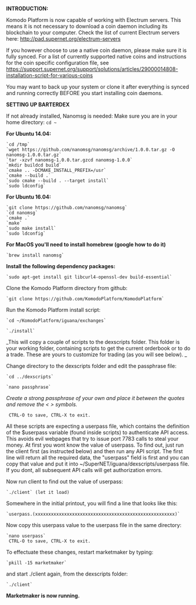 **INTRODUCTION:**

Komodo Platform is now capable of working with Electrum servers. This means it is not necessary to download a coin daemon including its blockchain to your computer.
Check the list of current Electrum servers here: http://pad.supernet.org/electrum-servers

If you however choose to use a native coin daemon, please make sure it is fully synced. 
For a list of currently supported native coins and instructions for the coin specific configuration file, see https://support.supernet.org/support/solutions/articles/29000014808-installation-script-for-various-coins

You may want to back up your system or clone it after everything is synced and running correctly BEFORE you start installing coin daemons.


**SETTING UP BARTERDEX**

If not already installed, Nanomsg is needed:
Make sure you are in your home directory: 
    `cd ~`

**For Ubuntu 14.04:**

    `cd /tmp`
    `wget https://github.com/nanomsg/nanomsg/archive/1.0.0.tar.gz -O nanomsg-1.0.0.tar.gz`
    `tar -xzvf nanomsg-1.0.0.tar.gzcd nanomsg-1.0.0`
    `mkdir buildcd build`
    `cmake .. -DCMAKE_INSTALL_PREFIX=/usr`
    `cmake --build .`
    `sudo cmake --build . --target install`
    `sudo ldconfig`

**For Ubuntu 16.04:**

    `git clone https://github.com/nanomsg/nanomsg`
    `cd nanomsg`
    `cmake .`
    `make`
    `sudo make install`
    `sudo ldconfig`


**For MacOS you'll need to install homebrew (google how to do it)**

    `brew install nanomsg`

**Install the following dependency packages:**

    `sudo apt-get install git libcurl4-openssl-dev build-essential`

Clone the Komodo Platform directory from github:

    `git clone https://github.com/KomodoPlatform/KomodoPlatform`

Run the Komodo Platform install script:

    `cd ~/KomodoPlatform/iguana/exchanges`

    `./install`
_This will copy a couple of scripts to the dexscripts folder. This folder is your working folder, containing scripts to get the current orderbook or to do a trade. These are yours to customize for trading (as you will see below). _

Change directory to the dexscripts folder and edit the passphrase file:

    `cd ../dexscripts`

    `nano passphrase`

_Create a strong passphrase of your own and place it between the quotes and remove the < > symbols._

     CTRL-O to save, CTRL-X to exit.

All these scripts are expecting a userpass file, which contains the definition of the $userpass variable (found inside scripts) to authenticate API access. This avoids evil webpages that try to issue port 7783 calls to steal your money. At first you wont know the value of userpass. To find out, just run the client first (as instructed below) and then run any API script. The first line will return all the required data, the "userpass" field is first and you can copy that value and put it into ~/SuperNET/iguana/dexscripts/userpass file. If you dont, all subsequent API calls will get authorization errors. 

Now run client to find out the value of userpass:

    `./client` (let it load)

Somewhere in the initial printout, you will find a line that looks like this: 

    `userpass.(xxxxxxxxxxxxxxxxxxxxxxxxxxxxxxxxxxxxxxxxxxxxxxxxxxxxx)`

Now copy this userpass value to the userpass file in the same directory:

    `nano userpass`
     CTRL-O to save, CTRL-X to exit.


To effectuate these changes, restart marketmaker by typing:

    `pkill -15 marketmaker`

and start ./client again, from the dexscripts folder:

    `./client`

**Marketmaker is now running.**


